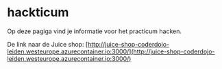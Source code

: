 # hackticum
Op deze pagiga vind je informatie voor het practicum hacken.

De link naar de Juice shop: [http://juice-shop-coderdojo-leiden.westeurope.azurecontainer.io:3000/](http://juice-shop-coderdojo-leiden.westeurope.azurecontainer.io:3000/)

